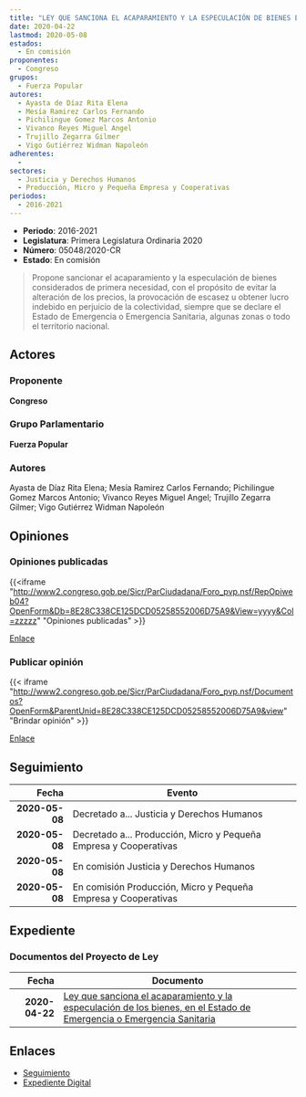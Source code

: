 ```yaml
---
title: "LEY QUE SANCIONA EL ACAPARAMIENTO Y LA ESPECULACIÓN DE BIENES EN ESTADO DE EMERGENCIA O EMERGENCIA SANITARIA"
date: 2020-04-22
lastmod: 2020-05-08
estados: 
  - En comisión
proponentes: 
  - Congreso
grupos: 
  - Fuerza Popular
autores: 
  - Ayasta de Díaz Rita Elena
  - Mesía Ramirez Carlos Fernando
  - Pichilingue Gomez Marcos Antonio
  - Vivanco Reyes Miguel Angel
  - Trujillo Zegarra Gilmer
  - Vigo Gutiérrez Widman Napoleón
adherentes: 
  - 
sectores: 
  - Justicia y Derechos Humanos
  - Producción, Micro y Pequeña Empresa y Cooperativas
periodos: 
  - 2016-2021
---
```


- **Periodo**: 2016-2021
- **Legislatura**: Primera Legislatura Ordinaria 2020
- **Número**: 05048/2020-CR
- **Estado**: En comisión

> Propone sancionar el acaparamiento y la especulación de bienes considerados de primera necesidad, con el propósito de evitar la alteración de los precios, la provocación de escasez u obtener lucro indebido en perjuicio de la colectividad, siempre que se declare el Estado de Emergencia o Emergencia Sanitaria, algunas zonas o todo el territorio nacional.


## Actores

### Proponente

**Congreso**

### Grupo Parlamentario

**Fuerza Popular**

### Autores

Ayasta de Díaz Rita Elena; Mesía Ramirez Carlos Fernando; Pichilingue Gomez Marcos Antonio; Vivanco Reyes Miguel Angel; Trujillo Zegarra Gilmer; Vigo Gutiérrez Widman Napoleón


## Opiniones

### Opiniones publicadas

{{<iframe "http://www2.congreso.gob.pe/Sicr/ParCiudadana/Foro_pvp.nsf/RepOpiweb04?OpenForm&Db=8E28C338CE125DCD05258552006D75A9&View=yyyy&Col=zzzzz" "Opiniones publicadas" >}}

[Enlace](http://www2.congreso.gob.pe/Sicr/ParCiudadana/Foro_pvp.nsf/RepOpiweb04?OpenForm&Db=8E28C338CE125DCD05258552006D75A9&View=yyyy&Col=zzzzz)
### Publicar opinión

{{< iframe "http://www2.congreso.gob.pe/Sicr/ParCiudadana/Foro_pvp.nsf/Documentos?OpenForm&ParentUnid=8E28C338CE125DCD05258552006D75A9&view" "Brindar opinión" >}}

[Enlace](http://www2.congreso.gob.pe/Sicr/ParCiudadana/Foro_pvp.nsf/Documentos?OpenForm&ParentUnid=8E28C338CE125DCD05258552006D75A9&view)

## Seguimiento

| Fecha | Evento |
|------:|--------|
| **2020-05-08** | Decretado a... Justicia y Derechos Humanos|
| **2020-05-08** | Decretado a... Producción, Micro y Pequeña Empresa y Cooperativas|
| **2020-05-08** | En comisión Justicia y Derechos Humanos|
| **2020-05-08** | En comisión Producción, Micro y Pequeña Empresa y Cooperativas|


## Expediente


### Documentos del Proyecto de Ley

| Fecha | Documento |
|------:|--------|
| **2020-04-22** | [Ley que sanciona el acaparamiento y la especulación de los bienes, en el Estado de Emergencia o Emergencia Sanitaria](http://www.leyes.congreso.gob.pe/Documentos/2016_2021/Proyectos_de_Ley_y_de_Resoluciones_Legislativas/PL05048_20200422.pdf) |

## Enlaces 

- [Seguimiento](http://www2.congreso.gob.pe/Sicr/TraDocEstProc/CLProLey2016.nsf/f7fff46988ca05b1052578e100829cc7/97c4beb02621098605258552006c1641?OpenDocument)
- [Expediente Digital](http://www2.congreso.gob.pe/Sicr/TraDocEstProc/CLProLey2016.nsf/f7fff46988ca05b1052578e100829cc7/97c4beb02621098605258552006c1641?OpenDocument&Click=05257FB7005EB655.eb71d0cf91d8294e05256cdf006b5706/$Body/0.1C6C)
